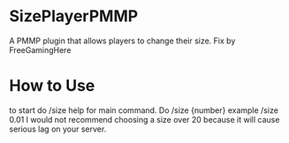 # SizePlayerPMMP
A PMMP plugin that allows players to change their size.
Fix by FreeGamingHere
# How to Use
to start do /size help
for main command. Do /size {number} example /size 0.01 
I would not recommend choosing a size over 20 because it will cause serious lag on your server.
